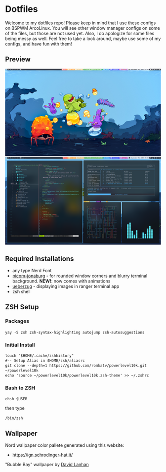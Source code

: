 # Dotfiles

Welcome to my dotfiles repo! Please keep in mind that I use these configs on BSPWM ArcoLinux. You will see other window manager configs on some of the files, but those are not used yet. Also, I do apologize for some files being messy as well. Feel free to take a look around, maybe use some of my configs, and have fun with them!

## Preview

![img1](./screenshots/img1.png)  
![img2](./screenshots/img2.png)

## Required Installations

- any type Nerd Font
- [picom-jonaburg](https://github.com/jonaburg/picom) - for rounded window corners and blurry terminal background. **NEW!**: now comes with animations
- [ueberzug](https://github.com/seebye/ueberzug) - displaying images in ranger terminal app
- zsh shell

## ZSH Setup

### Packages

`yay -S zsh zsh-syntax-highlighting autojump zsh-autosuggestions`

### Initial Install

```
touch "$HOME/.cache/zshhistory"
#-- Setup Alias in $HOME/zsh/aliasrc
git clone --depth=1 https://github.com/romkatv/powerlevel10k.git ~/powerlevel10k
echo 'source ~/powerlevel10k/powerlevel10k.zsh-theme' >> ~/.zshrc
```

### Bash to ZSH

`chsh $USER`

then type

`/bin/zsh`

## Wallpaper

Nord wallpaper color pallete generated using this website:

- https://ign.schrodinger-hat.it/

"Bubble Bay" wallpaper by [David Lanhan](https://dlanham.com/)
